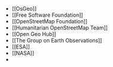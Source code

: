 - [[OsGeo]]
- [[Free Software Foundation]]
- [[OpenStreetMap Foundation]]
- [[Humanitarian OpenStreetMap Team]]
- [[Open Geo Hub]]
- [[The Group on Earth Observations]]
- [[ESA]]
- [[NASA]]
-